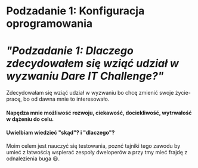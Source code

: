 #   **Podzadanie 1: Konfiguracja oprogramowania**
#   *"Podzadanie 1: Dlaczego zdecydowałem się wziąć udział w wyzwaniu Dare IT Challenge?"*

Zdecydowałam się wziąć udział w wyzwaniu bo chcę zmienić swoje życie-pracę, bo od dawna mnie to interesowało.
#### Napędza mnie możliwość rozwoju, ciekawość, dociekliwość, wytrwałość w dążeniu do celu. 
#### Uwielbiam wiedzieć "skąd"? i "dlaczego"?
Moim celem jest nauczyć się testowania, poznć tajniki tego zawodu by umieć z łatwością wspierać zespoły dweloperów a przy tmy mieć frajdę z odnalezienia buga :smiley:.
